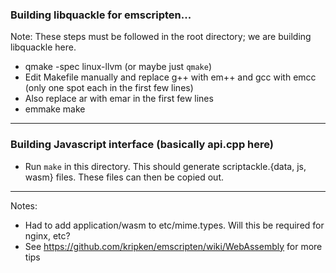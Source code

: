 ### Building libquackle for emscripten...

Note: These steps must be followed in the root directory; we are building libquackle here.

- qmake -spec linux-llvm (or maybe just `qmake`)
- Edit Makefile manually and replace g++ with em++ and gcc with emcc (only one spot each in the first few lines)
- Also replace ar with emar in the first few lines
- emmake make

------------

### Building Javascript interface (basically api.cpp here)

- Run `make` in this directory. This should generate scriptackle.{data, js, wasm} files. These files can then be copied out.

-------------

Notes:

- Had to add application/wasm to etc/mime.types. Will this be required for nginx, etc?
- See https://github.com/kripken/emscripten/wiki/WebAssembly for more tips